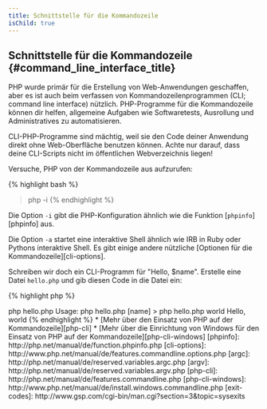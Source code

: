 ```yaml
---
title: Schnittstelle für die Kommandozeile
isChild: true
---
```


## Schnittstelle für die Kommandozeile {#command_line_interface_title}

PHP wurde primär für die Erstellung von Web-Anwendungen geschaffen, aber es ist auch beim verfassen von Kommandozeilenprogrammen (CLI; command line interface) nützlich. PHP-Programme für die Kommandozeile können dir helfen, allgemeine Aufgaben wie Softwaretests, Ausrollung und Administratives zu automatisieren.

CLI-PHP-Programme sind mächtig, weil sie den Code deiner Anwendung direkt ohne Web-Oberfläche benutzen können. Achte nur darauf, dass deine CLI-Scripts nicht im öffentlichen Webverzeichnis liegen!

Versuche, PHP von der Kommandozeile aus aufzurufen:

{% highlight bash %}
> php -i
{% endhighlight %}

Die Option `-i` gibt die PHP-Konfiguration ähnlich wie die Funktion [`phpinfo`][phpinfo] aus.

Die Option `-a` startet eine interaktive Shell ähnlich wie IRB in Ruby oder Pythons interaktive Shell. Es gibt einige andere nützliche [Optionen für die Kommandozeile][cli-options].

Schreiben wir doch ein CLI-Programm für "Hello, $name". Erstelle eine Datei `hello.php` und gib diesen Code in die Datei ein:

{% highlight php %}
<?php
if ($argc != 2) {
    echo "Usage: php hello.php [name].\n";
    exit(1);
}
$name = $argv[1];
echo "Hello, $name\n";
{% endhighlight %}

PHP erstellt zwei spezielle Variable auf Basis der Argument, mit denen dein Script gestartet wird. [`$argc`][argc] ist eine Integer-Variable und enthält die *Anzahl* der Argumente; [`$argv`][argv] ist ein eine Array-Variable, die den *Wert* jedes Arguments enthält. Das erste Argument ist immer der Name deines PHP-Scripts, in unserem Fall also `hello.php`.

Der Ausdruck `exit()` wird mit einer Zahl ungleich Null aufgerufen, um die Shell davon zu informieren, dass der Befehl gescheitert ist. Gebräuchliche Exitcodes findet man [hier][exit-codes].

Starte unser Script von der Kommandozeile:

{% highlight bash %}
> php hello.php
Usage: php hello.php [name]
> php hello.php world
Hello, world
{% endhighlight %}


 * [Mehr über den Einsatz von PHP auf der Kommandozeile][php-cli]
 * [Mehr über die Einrichtung von Windows für den Einsatz von PHP auf der Kommandozeile][php-cli-windows]

[phpinfo]: http://php.net/manual/de/function.phpinfo.php
[cli-options]: http://www.php.net/manual/de/features.commandline.options.php
[argc]: http://php.net/manual/de/reserved.variables.argc.php
[argv]: http://php.net/manual/de/reserved.variables.argv.php
[php-cli]: http://php.net/manual/de/features.commandline.php
[php-cli-windows]: http://www.php.net/manual/de/install.windows.commandline.php
[exit-codes]: http://www.gsp.com/cgi-bin/man.cgi?section=3&topic=sysexits
